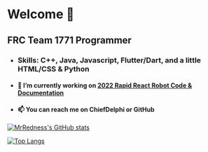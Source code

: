 # Welcome 🖖

## FRC Team 1771 Programmer

- ###     Skills: C++, Java, Javascript, Flutter/Dart, and a little HTML/CSS & Python

- ####    🔭 I’m currently working on [2022 Rapid React Robot Code & Documentation](https://github.com/TEAM1771/)

- ####    📫  You can reach me on ChiefDelphi or GitHub

<!-- ![](https://github.com/mrredness/github-stats/blob/master/generated/overview.svg)

![](https://github.com/mrredness/github-stats/blob/master/generated/languages.svg) -->

[![MrRedness's GitHub stats](https://github-readme-stats.vercel.app/api?username=MrRedness&count_private=true&show_icons=true&theme=radical&hide_border=true&bg_color=00000000)](https://github.com/anuraghazra/github-readme-stats)

[![Top Langs](https://github-readme-stats.vercel.app/api/top-langs/?username=MrRedness&count_private=true&show_icons=true&theme=radical&hide_border=true&bg_color=00000000)](https://github.com/anuraghazra/github-readme-stats)


<!--
**MrRedness/MrRedness** is a ✨ _special_ ✨ repository because its `README.md` (this file) appears on your GitHub profile.

Here are some ideas to get you started:

- 🔭 I’m currently working on ...
- 🌱 I’m currently learning ...
- 👯 I’m looking to collaborate on ...
- 🤔 I’m looking for help with ...
- 💬 Ask me about ...
- 📫 How to reach me: ...
- 😄 Pronouns: ...
- ⚡ Fun fact: ...
-->
